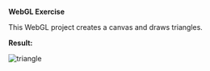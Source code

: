 **WebGL Exercise**

This WebGL project creates a canvas and draws triangles.

**Result:**

![triangle](https://github.com/eduardo-svitla/WebGL-exercise/assets/167832163/34f50853-5adf-49ef-972e-543161b0ce8e)

